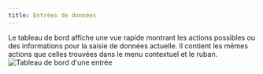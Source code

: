 ```yaml
---
title: Entrées de données
---
```

Le tableau de bord affiche une vue rapide montrant les actions possibles ou des informations pour la saisie de données actuelle. Il contient les mêmes actions que celles trouvées dans le menu contextuel et le ruban.  
![Tableau de bord d'une entrée](https://webdevolutions.azureedge.net/docs/fr/rdm/mac/clip4502.png) 
